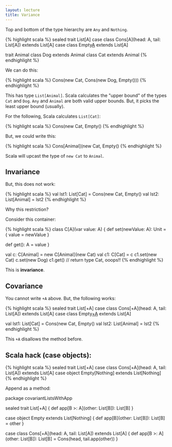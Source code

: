 ```yaml
---
layout: lecture
title: Variance
---
```


Top and bottom of the type hierarchy are `Any` and `Nothing`.

{% highlight scala %}
sealed trait List[A]
case class Cons[A](head: A, tail: List[A]) extends List[A]
case class Empty[A]() extends List[A]

trait Animal
class Dog extends Animal
class Cat extends Animal
{% endhighlight %}

We can do this:

{% highlight scala %}
Cons(new Cat, Cons(new Dog, Empty()))
{% endhighlight %}

This has type `List[Animal]`. Scala calculates the "upper bound" of the types
`Cat` and `Dog`. `Any` and `Animal` are both valid upper bounds. But, it picks
the least upper bound (usually).

For the following, Scala calculates `List[Cat]`:

{% highlight scala %}
Cons(new Cat, Empty()
{% endhighlight %}

But, we could write this:

{% highlight scala %}
Cons[Animal](new Cat, Empty()
{% endhighlight %}

Scala will upcast the type of `new Cat` to `Animal`.

## Invariance

But, this does not work:

{% highlight scala %}
val lst1: List[Cat] = Cons(new Cat, Empty()
val lst2: List[Animal] = lst2
{% endhighlight %}

Why this restriction?

Consider this container:

{% highlight scala %}
class C[A](var value: A) {
  def set(newValue: A): Unit = { value = newValue }

  def get(): A = value
}

val c: C[Animal] = new C[Animal](new Cat)
val c1: C[Cat] = c
c1.set(new Cat)
c.set(new Dog)
c1.get() // return type Cat, ooops!!
{% endhighlight %}

This is **invariance**.

## Covariance

You cannot write `+A` above. But, the following works:

{% highlight scala %}
sealed trait List[+A]
case class Cons[+A](head: A, tail: List[A]) extends List[A]
case class Empty[+A]() extends List[A]

val lst1: List[Cat] = Cons(new Cat, Empty()
val lst2: List[Animal] = lst2
{% endhighlight %}

This `+A` disallows the method before.

## Scala hack (case objects):

{% highlight scala %}
sealed trait List[+A]
case class Cons[+A](head: A, tail: List[A]) extends List[A]
case object Empty[Nothing] extends List[Nothing]
{% endhighlight %}

Append as a method:

package covariantListsWithApp

sealed trait List[+A] {
  def app[B >: A](other: List[B]): List[B]
}

case object Empty extends List[Nothing] {
  def app[B](other: List[B]): List[B] = other
}

case class Cons[+A](head: A, tail: List[A]) extends List[A] {
  def app[B >: A](other: List[B]): List[B] = Cons(head, tail.app(other))
}